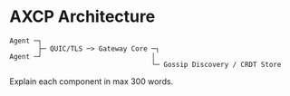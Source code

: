 # AXCP Architecture

```
Agent ─┐
       ├─ QUIC/TLS ─> Gateway Core ─┐
Agent ─┘                           │
                                   └─ Gossip Discovery / CRDT Store
```

Explain each component in max 300 words.